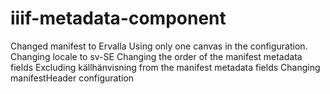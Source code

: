 # iiif-metadata-component

Changed manifest to Ervalla
Using only one canvas in the configuration.
Changing locale to sv-SE
Changing the order of the manifest metadata fields
Excluding källhänvisning from the manifest metadata fields
Changing manifestHeader configuration